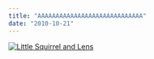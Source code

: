 ```yaml
---
title: "AAAAAAAAAAAAAAAAAAAAAAAAAAAAA"
date: "2010-10-21"
---
```


[![](http://nickfoden.files.wordpress.com/2010/10/little-squirrel-and-lens.jpg "Little Squirrel and Lens")](http://nickfoden.files.wordpress.com/2010/10/little-squirrel-and-lens.jpg)
